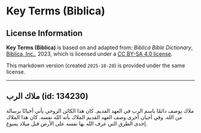 # Key Terms (Biblica)

## License Information

**Key Terms (Biblica)** is based on and adapted from: _Biblica Bible Dictionary_, [Biblica, Inc.](https://www.biblica.com/), 2023, which is licensed under a [CC BY-SA 4.0 license](https://creativecommons.org/licenses/by-sa/4.0/legalcode.en).

This markdown version (created `2025-10-20`) is provided under the same license.



--------------------------------

## ملاك الرب (id: 134230)

ملاك يوصف دائمًا باسم الرب في العهد القديم. كان هذا الكائن الروحي يأتي أحيانًا برسالة من الله. وفي أحيان أخرى وصف العهد القديم الملاك بأنه الله نفسه. كان هذا الملاك إحدى الطرق التي عرف الله بها نفسه على الأرض قبل ميلاد يسوع.


